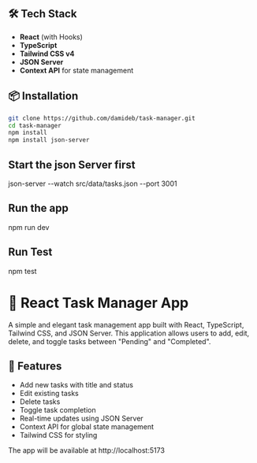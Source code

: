 ## 🛠️ Tech Stack

- **React** (with Hooks)
- **TypeScript**
- **Tailwind CSS v4**
- **JSON Server**
- **Context API** for state management


## 📦 Installation

```bash
git clone https://github.com/damideb/task-manager.git
cd task-manager
npm install
npm install json-server
```

## Start the json Server first
json-server --watch src/data/tasks.json --port 3001

## Run the app
npm run dev

## Run Test
npm test


# 📝 React Task Manager App

A simple and elegant task management app built with React, TypeScript, Tailwind CSS, and JSON Server. This application allows users to add, edit, delete, and toggle tasks between "Pending" and "Completed".

## 🚀 Features

- Add new tasks with title and status
- Edit existing tasks
- Delete tasks
- Toggle task completion
- Real-time updates using JSON Server
- Context API for global state management
- Tailwind CSS for styling



The app will be available at http://localhost:5173






